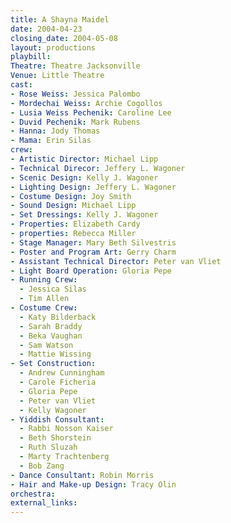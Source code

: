 ```yaml
---
title: A Shayna Maidel
date: 2004-04-23
closing_date: 2004-05-08
layout: productions
playbill:
Theatre: Theatre Jacksonville
Venue: Little Theatre
cast:
- Rose Weiss: Jessica Palombo
- Mordechai Weiss: Archie Cogollos
- Lusia Weiss Pechenik: Caroline Lee
- Duvid Pechenik: Mark Rubens
- Hanna: Jody Thomas
- Mama: Erin Silas
crew:
- Artistic Director: Michael Lipp
- Technical Direcor: Jeffery L. Wagoner
- Scenic Design: Kelly J. Wagoner
- Lighting Design: Jeffery L. Wagoner
- Costume Design: Joy Smith
- Sound Design: Michael Lipp
- Set Dressings: Kelly J. Wagoner
- Properties: Elizabeth Cardy
- properties: Rebecca Miller
- Stage Manager: Mary Beth Silvestris
- Poster and Program Art: Gerry Charm
- Assistant Technical Director: Peter van Vliet
- Light Board Operation: Gloria Pepe
- Running Crew:
  - Jessica Silas
  - Tim Allen
- Costume Crew:
  - Katy Bilderback
  - Sarah Braddy
  - Beka Vaughan
  - Sam Watson
  - Mattie Wissing
- Set Construction:
  - Andrew Cunningham
  - Carole Ficheria
  - Gloria Pepe
  - Peter van Vliet
  - Kelly Wagoner
- Yiddish Consultant:
  - Rabbi Nosson Kaiser
  - Beth Shorstein
  - Ruth Sluzah
  - Marty Trachtenberg
  - Bob Zang
- Dance Consultant: Robin Morris
- Hair and Make-up Design: Tracy Olin
orchestra:
external_links:
---
```

